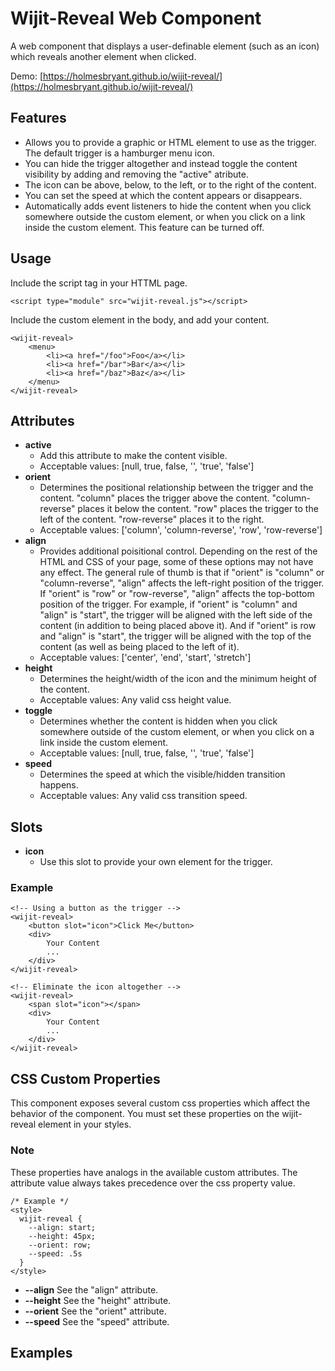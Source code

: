 # Wijit-Reveal Web Component

A web component that displays a user-definable element (such as an icon) which reveals another element when clicked.

Demo: [https://holmesbryant.github.io/wijit-reveal/](https://holmesbryant.github.io/wijit-reveal/)

## Features
- Allows you to provide a graphic or HTML element to use as the trigger. The default trigger is a hamburger menu icon.
- You can hide the trigger altogether and instead toggle the content visibility by adding and removing the "active" atribute.
- The icon can be above, below, to the left, or to the right of the content.
- You can set the speed at which the content appears or disappears.
- Automatically adds event listeners to hide the content when you click somewhere outside the custom element, or when you click on a link inside the custom element. This feature can be turned off.

## Usage

Include the script tag in your HTTML page.

    <script type="module" src="wijit-reveal.js"></script>

Include the custom element in the body, and add your content.

    <wijit-reveal>
        <menu>
            <li><a href="/foo">Foo</a></li>
            <li><a href="/bar">Bar</a></li>
            <li><a href="/baz">Baz</a></li>
        </menu>
    </wijit-reveal>

## Attributes
- **active**
    - Add this attribute to make the content visible.
    - Acceptable values: [null, true, false, '', 'true', 'false']
- **orient**
    - Determines the positional relationship between the trigger and the content. "column" places the trigger above the content. "column-reverse" places it below the content. "row" places the trigger to the left of the content. "row-reverse" places it to the right.
    - Acceptable values: ['column', 'column-reverse', 'row', 'row-reverse']
- **align**
    - Provides additional poisitional control. Depending on the rest of the HTML and CSS of your page, some of these options may not have any effect. The general rule of thumb is that if "orient" is "column" or "column-reverse", "align" affects the left-right position of the trigger. If "orient" is "row" or "row-reverse", "align" affects the top-bottom position of the trigger. For example, if "orient" is "column" and "align" is "start", the trigger will be aligned with the left side of the content (in addition to being placed above it). And if "orient" is row and "align" is "start", the trigger will be aligned with the top of the content (as well as being placed to the left of it).
    - Acceptable values: ['center', 'end', 'start', 'stretch']
- **height**
    - Determines the height/width of the icon and the minimum height of the content.
    - Acceptable values: Any valid css height value.
- **toggle**
    - Determines whether the content is hidden when you click somewhere outside of the custom element, or when you click on a link inside the custom element.
    - Acceptable values: [null, true, false, '', 'true', 'false']
- **speed**
    - Determines the speed at which the visible/hidden transition happens.
    - Acceptable values: Any valid css transition speed.

## Slots

- **icon**
    - Use this slot to provide your own element for the trigger.

### Example

    <!-- Using a button as the trigger -->
    <wijit-reveal>
        <button slot="icon">Click Me</button>
        <div>
            Your Content
            ...
        </div>
    </wijit-reveal>

    <!-- Eliminate the icon altogether -->
    <wijit-reveal>
        <span slot="icon"></span>
        <div>
            Your Content
            ...
        </div>
    </wijit-reveal>

## CSS Custom Properties

This component exposes several custom css properties which affect the behavior of the component. You must set these properties on the wijit-reveal element in your styles.

### Note

These properties have analogs in the available custom attributes. The attribute value always takes precedence over the css property value.

    /* Example */
    <style>
      wijit-reveal {
        --align: start;
        --height: 45px;
        --orient: row;
        --speed: .5s
      }
    </style>

- **--align** See the "align" attribute.
- **--height** See the "height" attribute.
- **--orient** See the "orient" attribute.
- **--speed** See the "speed" attribute.

## Examples

###

